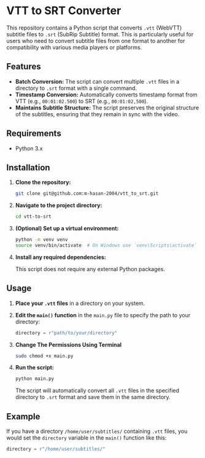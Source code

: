 # VTT to SRT Converter

This repository contains a Python script that converts `.vtt` (WebVTT) subtitle files to `.srt` (SubRip Subtitle) format. This is particularly useful for users who need to convert subtitle files from one format to another for compatibility with various media players or platforms.

## Features

- **Batch Conversion:** The script can convert multiple `.vtt` files in a directory to `.srt` format with a single command.
- **Timestamp Conversion:** Automatically converts timestamp format from VTT (e.g., `00:01:02.500`) to SRT (e.g., `00:01:02,500`).
- **Maintains Subtitle Structure:** The script preserves the original structure of the subtitles, ensuring that they remain in sync with the video.

## Requirements

- Python 3.x

## Installation

1. **Clone the repository:**

    ```bash
    git clone git@github.com:m-hasan-2004/vtt_to_srt.git
    ```

2. **Navigate to the project directory:**

    ```bash
    cd vtt-to-srt
    ```

3. **(Optional) Set up a virtual environment:**

    ```bash
    python -m venv venv
    source venv/bin/activate  # On Windows use `venv\Scripts\activate`
    ```

4. **Install any required dependencies:**

    This script does not require any external Python packages.

## Usage

1. **Place your `.vtt` files** in a directory on your system.

2. **Edit the `main()` function** in the `main.py` file to specify the path to your directory:

    ```python
    directory = r"path/to/your/directory"
    ```

3. **Change The Permissions Using Terminal**
    ```bash
    sudo chmod +x main.py
    ```

4. **Run the script:**

    ```bash
    python main.py
    ```

    The script will automatically convert all `.vtt` files in the specified directory to `.srt` format and save them in the same directory.

## Example

If you have a directory `/home/user/subtitles/` containing `.vtt` files, you would set the `directory` variable in the `main()` function like this:

```python
directory = r"/home/user/subtitles/"